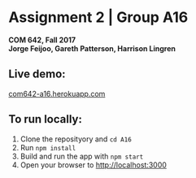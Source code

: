 # Assignment 2 | Group A16

**COM 642, Fall 2017**  
**Jorge Feijoo, Gareth Patterson, Harrison Lingren**

## Live demo: 

[com642-a16.herokuapp.com](https://com642-a16.herokuapp.com)

## To run locally:

1. Clone the reposityory and `cd A16`
2. Run `npm install`
3. Build and run the app with `npm start`
4. Open your browser to [http://localhost:3000](http://localhost:3000)